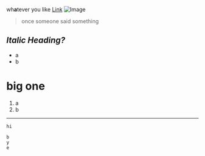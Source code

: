 wh**a**tever you like
[Link](https://google.com)
![Image](https://avatars.githubusercontent.com/u/156246456?v=4)

> once someone
> said something

## *Italic Heading?*
* a
* b
# big one
1. a
2. b

---
`hi`
```
b
y
e
```
